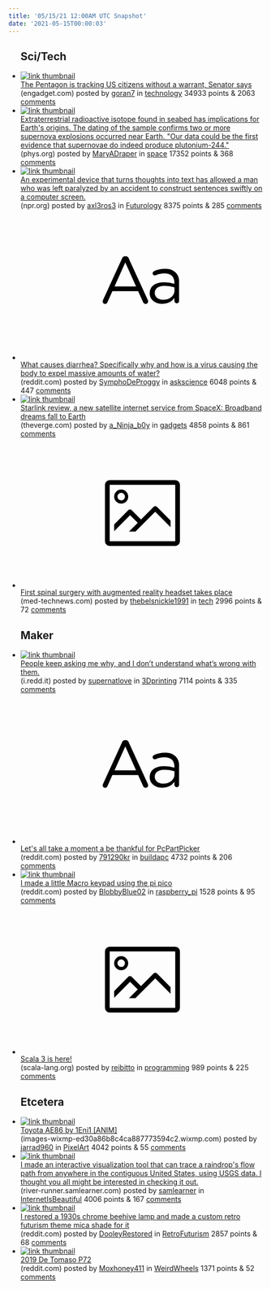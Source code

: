 ```yaml
---
title: '05/15/21 12:00AM UTC Snapshot'
date: '2021-05-15T00:00:03'
---
```

<ul>
<h2>Sci/Tech</h2>

<li><a href='https://www.engadget.com/the-pentagon-is-doing-warrantless-us-surveillance-ron-wyden-101201315.html'><img src='https://b.thumbs.redditmedia.com/gr_C4XDewKp-4nefh03fUQq4qcL-phZ5HDFGCRi1CzA.jpg' alt='link thumbnail'></a><div><div class='linkTitle'><a href='https://www.engadget.com/the-pentagon-is-doing-warrantless-us-surveillance-ron-wyden-101201315.html'>The Pentagon is tracking US citizens without a warrant, Senator says</a></div>(engadget.com) posted by <a href='https://www.reddit.com/user/goran7'>goran7</a> in <a href='https://www.reddit.com/r/technology'>technology</a> 34933 points & 2063 <a href='https://www.reddit.com/r/technology/comments/nc6mb7/the_pentagon_is_tracking_us_citizens_without_a/'>comments</a></div></li>

<li><a href='https://phys.org/news/2021-05-extraterrestrial-radioactive-isotope-seabed-implications.html'><img src='https://b.thumbs.redditmedia.com/xItdUduLXdS3OCzUw4Amhm7UZZkS4D_Wd50ahMzLAJE.jpg' alt='link thumbnail'></a><div><div class='linkTitle'><a href='https://phys.org/news/2021-05-extraterrestrial-radioactive-isotope-seabed-implications.html'>Extraterrestrial radioactive isotope found in seabed has implications for Earth's origins. The dating of the sample confirms two or more supernova explosions occurred near Earth. "Our data could be the first evidence that supernovae do indeed produce plutonium-244."</a></div>(phys.org) posted by <a href='https://www.reddit.com/user/MaryADraper'>MaryADraper</a> in <a href='https://www.reddit.com/r/space'>space</a> 17352 points & 368 <a href='https://www.reddit.com/r/space/comments/nc7cvg/extraterrestrial_radioactive_isotope_found_in/'>comments</a></div></li>

<li><a href='https://www.npr.org/sections/health-shots/2021/05/12/996141182/paralyzed-man-communicates-by-imagining-handwriting'><img src='https://b.thumbs.redditmedia.com/v7OKTs_-kBI7EA03JbMXwJ2g8gr7K8QcY_0NKF7H6ms.jpg' alt='link thumbnail'></a><div><div class='linkTitle'><a href='https://www.npr.org/sections/health-shots/2021/05/12/996141182/paralyzed-man-communicates-by-imagining-handwriting'>An experimental device that turns thoughts into text has allowed a man who was left paralyzed by an accident to construct sentences swiftly on a computer screen.</a></div>(npr.org) posted by <a href='https://www.reddit.com/user/axl3ros3'>axl3ros3</a> in <a href='https://www.reddit.com/r/Futurology'>Futurology</a> 8375 points & 285 <a href='https://www.reddit.com/r/Futurology/comments/nc5bch/an_experimental_device_that_turns_thoughts_into/'>comments</a></div></li>

<li><a href='https://www.reddit.com/r/askscience/comments/nc0f6j/what_causes_diarrhea_specifically_why_and_how_is/'><svg version='1.1' viewBox='-34 -12 104 64' preserveAspectRatio='xMidYMid slice' xmlns='http://www.w3.org/2000/svg' xmlns:xlink='http://www.w3.org/1999/xlink'>
    <title>text link thumbnail</title>
    <path d='M12.19,8.84a1.45,1.45,0,0,0-1.4-1h-.12a1.46,1.46,0,0,0-1.42,1L1.14,26.56a1.29,1.29,0,0,0-.14.59,1,1,0,0,0,1,1,1.12,1.12,0,0,0,1.08-.77l2.08-4.65h11l2.08,4.59a1.24,1.24,0,0,0,1.12.83,1.08,1.08,0,0,0,1.08-1.08,1.64,1.64,0,0,0-.14-.57ZM6.08,20.71l4.59-10.22,4.6,10.22Z'>
    </path>
    <path d='M32.24,14.78A6.35,6.35,0,0,0,27.6,13.2a11.36,11.36,0,0,0-4.7,1,1,1,0,0,0-.58.89,1,1,0,0,0,.94.92,1.23,1.23,0,0,0,.39-.08,8.87,8.87,0,0,1,3.72-.81c2.7,0,4.28,1.33,4.28,3.92v.5a15.29,15.29,0,0,0-4.42-.61c-3.64,0-6.14,1.61-6.14,4.64v.05c0,2.95,2.7,4.48,5.37,4.48a6.29,6.29,0,0,0,5.19-2.48V26.9a1,1,0,0,0,1,1,1,1,0,0,0,1-1.06V19A5.71,5.71,0,0,0,32.24,14.78Zm-.56,7.7c0,2.28-2.17,3.89-4.81,3.89-1.94,0-3.61-1.06-3.61-2.86v-.06c0-1.8,1.5-3,4.2-3a15.2,15.2,0,0,1,4.22.61Z'>
    </path>
    </svg></a><div><div class='linkTitle'><a href='https://www.reddit.com/r/askscience/comments/nc0f6j/what_causes_diarrhea_specifically_why_and_how_is/'>What causes diarrhea? Specifically why and how is a virus causing the body to expel massive amounts of water?</a></div>(reddit.com) posted by <a href='https://www.reddit.com/user/SymphoDeProggy'>SymphoDeProggy</a> in <a href='https://www.reddit.com/r/askscience'>askscience</a> 6048 points & 447 <a href='https://www.reddit.com/r/askscience/comments/nc0f6j/what_causes_diarrhea_specifically_why_and_how_is/'>comments</a></div></li>

<li><a href='https://www.theverge.com/22435030/starlink-satellite-internet-spacex-review'><img src='https://b.thumbs.redditmedia.com/2UuUszdzvJyhuENKDjLaHi9cV9xmO-G7Ei9zup2MYzM.jpg' alt='link thumbnail'></a><div><div class='linkTitle'><a href='https://www.theverge.com/22435030/starlink-satellite-internet-spacex-review'>Starlink review, a new satellite internet service from SpaceX: Broadband dreams fall to Earth</a></div>(theverge.com) posted by <a href='https://www.reddit.com/user/a_Ninja_b0y'>a_Ninja_b0y</a> in <a href='https://www.reddit.com/r/gadgets'>gadgets</a> 4858 points & 861 <a href='https://www.reddit.com/r/gadgets/comments/nc9yat/starlink_review_a_new_satellite_internet_service/'>comments</a></div></li>

<li><a href='https://www.med-technews.com/news/Digital-in-Healthcare-News/first-spinal-surgery-with-augmented-reality-headset-takes-pl/'><svg version='1.1' viewBox='-34 -14 104 64' preserveAspectRatio='xMidYMid meet' xmlns='http://www.w3.org/2000/svg' xmlns:xlink='http://www.w3.org/1999/xlink'>
    <title>link thumbnail</title>
    <path d='M32,4H4A2,2,0,0,0,2,6V30a2,2,0,0,0,2,2H32a2,2,0,0,0,2-2V6A2,2,0,0,0,32,4ZM4,30V6H32V30Z'></path>
    <path d='M8.92,14a3,3,0,1,0-3-3A3,3,0,0,0,8.92,14Zm0-4.6A1.6,1.6,0,1,1,7.33,11,1.6,1.6,0,0,1,8.92,9.41Z'></path>
    <path d='M22.78,15.37l-5.4,5.4-4-4a1,1,0,0,0-1.41,0L5.92,22.9v2.83l6.79-6.79L16,22.18l-3.75,3.75H15l8.45-8.45L30,24V21.18l-5.81-5.81A1,1,0,0,0,22.78,15.37Z'></path>
    </svg></a><div><div class='linkTitle'><a href='https://www.med-technews.com/news/Digital-in-Healthcare-News/first-spinal-surgery-with-augmented-reality-headset-takes-pl/'>First spinal surgery with augmented reality headset takes place</a></div>(med-technews.com) posted by <a href='https://www.reddit.com/user/thebelsnickle1991'>thebelsnickle1991</a> in <a href='https://www.reddit.com/r/tech'>tech</a> 2996 points & 72 <a href='https://www.reddit.com/r/tech/comments/nby0eo/first_spinal_surgery_with_augmented_reality/'>comments</a></div></li>

<h2>Maker</h2>

<li><a href='https://i.redd.it/0t4yf9kdq2z61.jpg'><img src='https://b.thumbs.redditmedia.com/KcOITAh4T1K4oFTqz5NutvfpRh65Z9lUYupyjSQxWkE.jpg' alt='link thumbnail'></a><div><div class='linkTitle'><a href='https://i.redd.it/0t4yf9kdq2z61.jpg'>People keep asking me why, and I don’t understand what’s wrong with them.</a></div>(i.redd.it) posted by <a href='https://www.reddit.com/user/supernatlove'>supernatlove</a> in <a href='https://www.reddit.com/r/3Dprinting'>3Dprinting</a> 7114 points & 335 <a href='https://www.reddit.com/r/3Dprinting/comments/nc6o9p/people_keep_asking_me_why_and_i_dont_understand/'>comments</a></div></li>

<li><a href='https://www.reddit.com/r/buildapc/comments/ncezxw/lets_all_take_a_moment_a_be_thankful_for/'><svg version='1.1' viewBox='-34 -12 104 64' preserveAspectRatio='xMidYMid slice' xmlns='http://www.w3.org/2000/svg' xmlns:xlink='http://www.w3.org/1999/xlink'>
    <title>text link thumbnail</title>
    <path d='M12.19,8.84a1.45,1.45,0,0,0-1.4-1h-.12a1.46,1.46,0,0,0-1.42,1L1.14,26.56a1.29,1.29,0,0,0-.14.59,1,1,0,0,0,1,1,1.12,1.12,0,0,0,1.08-.77l2.08-4.65h11l2.08,4.59a1.24,1.24,0,0,0,1.12.83,1.08,1.08,0,0,0,1.08-1.08,1.64,1.64,0,0,0-.14-.57ZM6.08,20.71l4.59-10.22,4.6,10.22Z'>
    </path>
    <path d='M32.24,14.78A6.35,6.35,0,0,0,27.6,13.2a11.36,11.36,0,0,0-4.7,1,1,1,0,0,0-.58.89,1,1,0,0,0,.94.92,1.23,1.23,0,0,0,.39-.08,8.87,8.87,0,0,1,3.72-.81c2.7,0,4.28,1.33,4.28,3.92v.5a15.29,15.29,0,0,0-4.42-.61c-3.64,0-6.14,1.61-6.14,4.64v.05c0,2.95,2.7,4.48,5.37,4.48a6.29,6.29,0,0,0,5.19-2.48V26.9a1,1,0,0,0,1,1,1,1,0,0,0,1-1.06V19A5.71,5.71,0,0,0,32.24,14.78Zm-.56,7.7c0,2.28-2.17,3.89-4.81,3.89-1.94,0-3.61-1.06-3.61-2.86v-.06c0-1.8,1.5-3,4.2-3a15.2,15.2,0,0,1,4.22.61Z'>
    </path>
    </svg></a><div><div class='linkTitle'><a href='https://www.reddit.com/r/buildapc/comments/ncezxw/lets_all_take_a_moment_a_be_thankful_for/'>Let's all take a moment a be thankful for PcPartPicker</a></div>(reddit.com) posted by <a href='https://www.reddit.com/user/791290kr'>791290kr</a> in <a href='https://www.reddit.com/r/buildapc'>buildapc</a> 4732 points & 206 <a href='https://www.reddit.com/r/buildapc/comments/ncezxw/lets_all_take_a_moment_a_be_thankful_for/'>comments</a></div></li>

<li><a href='https://www.reddit.com/gallery/ncacnu'><img src='https://b.thumbs.redditmedia.com/HO66zvn_9U_yXmjOEZtIrI0c5CIjW41hs-a1lnqhaOI.jpg' alt='link thumbnail'></a><div><div class='linkTitle'><a href='https://www.reddit.com/gallery/ncacnu'>I made a little Macro keypad using the pi pico</a></div>(reddit.com) posted by <a href='https://www.reddit.com/user/BlobbyBlue02'>BlobbyBlue02</a> in <a href='https://www.reddit.com/r/raspberry_pi'>raspberry_pi</a> 1528 points & 95 <a href='https://www.reddit.com/r/raspberry_pi/comments/ncacnu/i_made_a_little_macro_keypad_using_the_pi_pico/'>comments</a></div></li>

<li><a href='https://www.scala-lang.org/blog/2021/05/14/scala3-is-here.html'><svg version='1.1' viewBox='-34 -14 104 64' preserveAspectRatio='xMidYMid meet' xmlns='http://www.w3.org/2000/svg' xmlns:xlink='http://www.w3.org/1999/xlink'>
    <title>link thumbnail</title>
    <path d='M32,4H4A2,2,0,0,0,2,6V30a2,2,0,0,0,2,2H32a2,2,0,0,0,2-2V6A2,2,0,0,0,32,4ZM4,30V6H32V30Z'></path>
    <path d='M8.92,14a3,3,0,1,0-3-3A3,3,0,0,0,8.92,14Zm0-4.6A1.6,1.6,0,1,1,7.33,11,1.6,1.6,0,0,1,8.92,9.41Z'></path>
    <path d='M22.78,15.37l-5.4,5.4-4-4a1,1,0,0,0-1.41,0L5.92,22.9v2.83l6.79-6.79L16,22.18l-3.75,3.75H15l8.45-8.45L30,24V21.18l-5.81-5.81A1,1,0,0,0,22.78,15.37Z'></path>
    </svg></a><div><div class='linkTitle'><a href='https://www.scala-lang.org/blog/2021/05/14/scala3-is-here.html'>Scala 3 is here!</a></div>(scala-lang.org) posted by <a href='https://www.reddit.com/user/reibitto'>reibitto</a> in <a href='https://www.reddit.com/r/programming'>programming</a> 989 points & 225 <a href='https://www.reddit.com/r/programming/comments/nc52l6/scala_3_is_here/'>comments</a></div></li>

<h2>Etcetera</h2>

<li><a href='https://images-wixmp-ed30a86b8c4ca887773594c2.wixmp.com/f/fc71bf33-349e-46d8-becc-4a371e09e385/dejiqoc-72420f92-e140-4ab4-9dfe-923c20508c45.gif?token=eyJ0eXAiOiJKV1QiLCJhbGciOiJIUzI1NiJ9.eyJzdWIiOiJ1cm46YXBwOjdlMGQxODg5ODIyNjQzNzNhNWYwZDQxNWVhMGQyNmUwIiwiaXNzIjoidXJuOmFwcDo3ZTBkMTg4OTgyMjY0MzczYTVmMGQ0MTVlYTBkMjZlMCIsIm9iaiI6W1t7InBhdGgiOiJcL2ZcL2ZjNzFiZjMzLTM0OWUtNDZkOC1iZWNjLTRhMzcxZTA5ZTM4NVwvZGVqaXFvYy03MjQyMGY5Mi1lMTQwLTRhYjQtOWRmZS05MjNjMjA1MDhjNDUuZ2lmIn1dXSwiYXVkIjpbInVybjpzZXJ2aWNlOmZpbGUuZG93bmxvYWQiXX0.sxxJiPN3_h9WkK7-toyVeDMvcpGzkB8bhnz58mf2l5c'><img src='https://a.thumbs.redditmedia.com/yTu22sxp7ErWm4hq7nAtv_a0qd4SRXi9PnSSjr_ETi4.jpg' alt='link thumbnail'></a><div><div class='linkTitle'><a href='https://images-wixmp-ed30a86b8c4ca887773594c2.wixmp.com/f/fc71bf33-349e-46d8-becc-4a371e09e385/dejiqoc-72420f92-e140-4ab4-9dfe-923c20508c45.gif?token=eyJ0eXAiOiJKV1QiLCJhbGciOiJIUzI1NiJ9.eyJzdWIiOiJ1cm46YXBwOjdlMGQxODg5ODIyNjQzNzNhNWYwZDQxNWVhMGQyNmUwIiwiaXNzIjoidXJuOmFwcDo3ZTBkMTg4OTgyMjY0MzczYTVmMGQ0MTVlYTBkMjZlMCIsIm9iaiI6W1t7InBhdGgiOiJcL2ZcL2ZjNzFiZjMzLTM0OWUtNDZkOC1iZWNjLTRhMzcxZTA5ZTM4NVwvZGVqaXFvYy03MjQyMGY5Mi1lMTQwLTRhYjQtOWRmZS05MjNjMjA1MDhjNDUuZ2lmIn1dXSwiYXVkIjpbInVybjpzZXJ2aWNlOmZpbGUuZG93bmxvYWQiXX0.sxxJiPN3_h9WkK7-toyVeDMvcpGzkB8bhnz58mf2l5c'>Toyota AE86 by 1Eni1 [ANIM]</a></div>(images-wixmp-ed30a86b8c4ca887773594c2.wixmp.com) posted by <a href='https://www.reddit.com/user/jarrad960'>jarrad960</a> in <a href='https://www.reddit.com/r/PixelArt'>PixelArt</a> 4042 points & 55 <a href='https://www.reddit.com/r/PixelArt/comments/nc2uue/toyota_ae86_by_1eni1_anim/'>comments</a></div></li>

<li><a href='https://river-runner.samlearner.com/'><img src='https://b.thumbs.redditmedia.com/qd9rYPTTgERDua03ulOEe5bwUMQ9ia7J-CbxYQs0qOs.jpg' alt='link thumbnail'></a><div><div class='linkTitle'><a href='https://river-runner.samlearner.com/'>I made an interactive visualization tool that can trace a raindrop's flow path from anywhere in the contiguous United States, using USGS data. I thought you all might be interested in checking it out.</a></div>(river-runner.samlearner.com) posted by <a href='https://www.reddit.com/user/samlearner'>samlearner</a> in <a href='https://www.reddit.com/r/InternetIsBeautiful'>InternetIsBeautiful</a> 4006 points & 167 <a href='https://www.reddit.com/r/InternetIsBeautiful/comments/nc8eiy/i_made_an_interactive_visualization_tool_that_can/'>comments</a></div></li>

<li><a href='https://www.reddit.com/gallery/nc6k30'><img src='https://b.thumbs.redditmedia.com/DqjBfJWWe9g17Bd10d1u0Ur1a1Bn6hV82AigkR7NPuk.jpg' alt='link thumbnail'></a><div><div class='linkTitle'><a href='https://www.reddit.com/gallery/nc6k30'>I restored a 1930s chrome beehive lamp and made a custom retro futurism theme mica shade for it</a></div>(reddit.com) posted by <a href='https://www.reddit.com/user/DooleyRestored'>DooleyRestored</a> in <a href='https://www.reddit.com/r/RetroFuturism'>RetroFuturism</a> 2857 points & 68 <a href='https://www.reddit.com/r/RetroFuturism/comments/nc6k30/i_restored_a_1930s_chrome_beehive_lamp_and_made_a/'>comments</a></div></li>

<li><a href='https://www.reddit.com/gallery/nc567z'><img src='https://b.thumbs.redditmedia.com/csKbPYhWRc1bxktwAlHT51W9XRKiOpmRiGoGwcdUOBY.jpg' alt='link thumbnail'></a><div><div class='linkTitle'><a href='https://www.reddit.com/gallery/nc567z'>2019 De Tomaso P72</a></div>(reddit.com) posted by <a href='https://www.reddit.com/user/Moxhoney411'>Moxhoney411</a> in <a href='https://www.reddit.com/r/WeirdWheels'>WeirdWheels</a> 1371 points & 52 <a href='https://www.reddit.com/r/WeirdWheels/comments/nc567z/2019_de_tomaso_p72/'>comments</a></div></li>

</ul>
